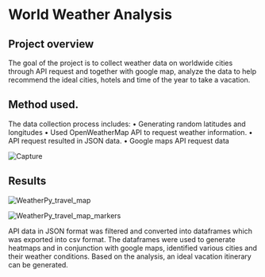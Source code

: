 # World Weather Analysis

## Project overview
The goal of the project is to collect weather data on worldwide cities through API request and together with google map, analyze the data to help recommend the ideal cities, hotels and time of the year to take a vacation.


## Method used.

The data collection process includes:
•	Generating random latitudes and longitudes
•	Used OpenWeatherMap API to request weather information.
•	API request resulted in JSON data. 
•	Google maps API request data


![Capture](https://user-images.githubusercontent.com/75961117/112777839-2a182000-9011-11eb-97c7-cdfd07fba051.PNG)

## Results


![WeatherPy_travel_map](https://user-images.githubusercontent.com/75961117/112777965-6cd9f800-9011-11eb-8051-049fe1a64fde.png)


![WeatherPy_travel_map_markers](https://user-images.githubusercontent.com/75961117/112778037-a3177780-9011-11eb-8f62-370d3c6ccc77.png)


API data in JSON format was filtered and converted into dataframes which was exported into csv format.
The dataframes were used to generate heatmaps and in conjunction with google maps, identified various cities and their weather conditions. 
Based on the analysis, an ideal vacation itinerary can be generated.
